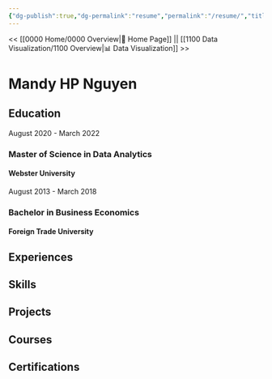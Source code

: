 ```yaml
---
{"dg-publish":true,"dg-permalink":"resume","permalink":"/resume/","title":"Resume","dgShowLocalGraph":true,"dgEnableSearch":true,"noteIcon":""}
---
```


<< [[0000 Home/0000 Overview\|🏡 Home Page]] || [[1100 Data Visualization/1100 Overview\|📊 Data Visualization]] >>

# Mandy HP Nguyen

## Education
August 2020 - March 2022
### Master of Science in Data Analytics
#### Webster University 
August 2013 - March 2018
### Bachelor in Business Economics
#### Foreign Trade University

## Experiences


## Skills


## Projects


## Courses


## Certifications


